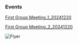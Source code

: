 ### Events

[ First Group Meeting_1_20241220](NBI.pdf)  



[First Group Meeting_2_20241220](EPA_RP_Presentation.pdf)

![Flyer](Flyer.png)
